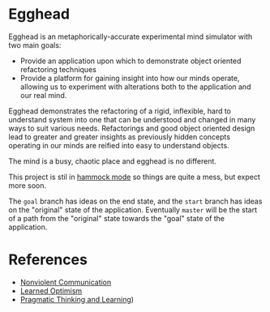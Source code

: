 # Egghead
Egghead is an metaphorically-accurate experimental mind simulator with two main goals:
* Provide an application upon which to demonstrate object oriented refactoring techniques
* Provide a platform for gaining insight into how our minds operate, allowing us to experiment with alterations both to the application and our real mind.

Egghead demonstrates the refactoring of a rigid, inflexible, hard to understand system into one that can be understood and changed in many ways to suit various needs. Refactorings and good object oriented design lead to greater and greater insights as previously hidden concepts operating in our minds are reified into easy to understand objects.

The mind is a busy, chaotic place and egghead is no different.

This project is stil in [hammock mode](http://www.youtube.com/watch?v=f84n5oFoZBc) so things are quite a mess, but expect more soon.

The `goal` branch has ideas on the end state, and the `start` branch has ideas on the "original" state of the application. Eventually `master` will be the start of a path from the "original" state towards the "goal" state of the application.

# References

* [Nonviolent Communication](http://www.cnvc.org/learn/nvc-foundations)
* [Learned Optimism](http://en.wikipedia.org/wiki/Learned_optimism)
* [Pragmatic Thinking and Learning](http://pragprog.com/book/ahptl/pragmatic-thinking-and-learning))
